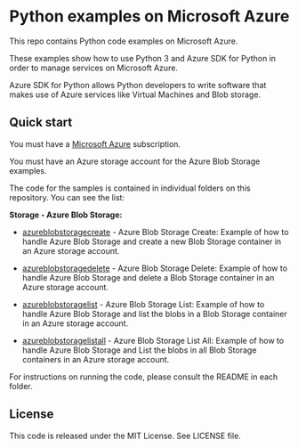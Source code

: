 # Python examples on Microsoft Azure

This repo contains Python code examples on Microsoft Azure.

These examples show how to use Python 3 and Azure SDK for Python in order to manage services on Microsoft Azure.

Azure SDK for Python allows Python developers to write software that makes use of Azure services like Virtual Machines and Blob storage.

## Quick start

You must have a [Microsoft Azure](https://azure.microsoft.com/) subscription.

You must have an Azure storage account for the Azure Blob Storage examples.

The code for the samples is contained in individual folders on this repository. You can see the list:

**Storage - Azure Blob Storage:**

* [azureblobstoragecreate](/azureblobstoragecreate) - Azure Blob Storage Create: Example of how to handle Azure Blob Storage and create a new Blob Storage container in an Azure storage account.

* [azureblobstoragedelete](/azureblobstoragedelete) - Azure Blob Storage Delete: Example of how to handle Azure Blob Storage and delete a Blob Storage container in an Azure storage account.

* [azureblobstoragelist](/azureblobstoragelist) - Azure Blob Storage List: Example of how to handle Azure Blob Storage and list the blobs in a Blob Storage container in an Azure storage account.

* [azureblobstoragelistall](/azureblobstoragelistall) - Azure Blob Storage List All: Example of how to handle Azure Blob Storage and List the blobs in all Blob Storage containers in an Azure storage account.

For instructions on running the code, please consult the README in each folder.

## License

This code is released under the MIT License. See LICENSE file.
